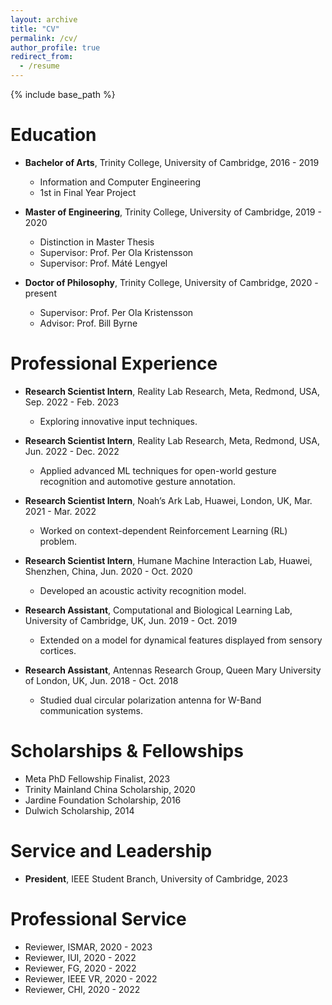 ```yaml
---
layout: archive
title: "CV"
permalink: /cv/
author_profile: true
redirect_from:
  - /resume
---
```


{% include base_path %}

Education
======
* **Bachelor of Arts**, Trinity College, University of Cambridge, 2016 - 2019
  * Information and Computer Engineering
  * 1st in Final Year Project

* **Master of Engineering**, Trinity College, University of Cambridge, 2019 - 2020
  * Distinction in Master Thesis
  * Supervisor: Prof. Per Ola Kristensson
  * Supervisor: Prof. Máté Lengyel

* **Doctor of Philosophy**, Trinity College, University of Cambridge, 2020 - present
  * Supervisor: Prof. Per Ola Kristensson
  * Advisor: Prof. Bill Byrne


Professional Experience
======
* **Research Scientist Intern**, Reality Lab Research, Meta, Redmond, USA, Sep. 2022 - Feb. 2023
  * Exploring innovative input techniques.

* **Research Scientist Intern**, Reality Lab Research, Meta, Redmond, USA, Jun. 2022 - Dec. 2022
  * Applied advanced ML techniques for open-world gesture recognition and automotive gesture annotation.

* **Research Scientist Intern**, Noah’s Ark Lab, Huawei, London, UK, Mar. 2021 - Mar. 2022
  * Worked on context-dependent Reinforcement Learning (RL) problem.

* **Research Scientist Intern**, Humane Machine Interaction Lab, Huawei, Shenzhen, China, Jun. 2020 - Oct. 2020
  * Developed an acoustic activity recognition model.

* **Research Assistant**, Computational and Biological Learning Lab, University of Cambridge, UK, Jun. 2019 - Oct. 2019
  * Extended on a model for dynamical features displayed from sensory cortices.

* **Research Assistant**, Antennas Research Group, Queen Mary University of London, UK, Jun. 2018 - Oct. 2018
  * Studied dual circular polarization antenna for W-Band communication systems.

Scholarships & Fellowships
======
* Meta PhD Fellowship Finalist, 2023
* Trinity Mainland China Scholarship, 2020
* Jardine Foundation Scholarship, 2016
* Dulwich Scholarship, 2014

Service and Leadership
======
* **President**, IEEE Student Branch, University of Cambridge, 2023

Professional Service
======
* Reviewer, ISMAR, 2020 - 2023
* Reviewer, IUI, 2020 - 2022
* Reviewer, FG, 2020 - 2022
* Reviewer, IEEE VR, 2020 - 2022
* Reviewer, CHI, 2020 - 2022
